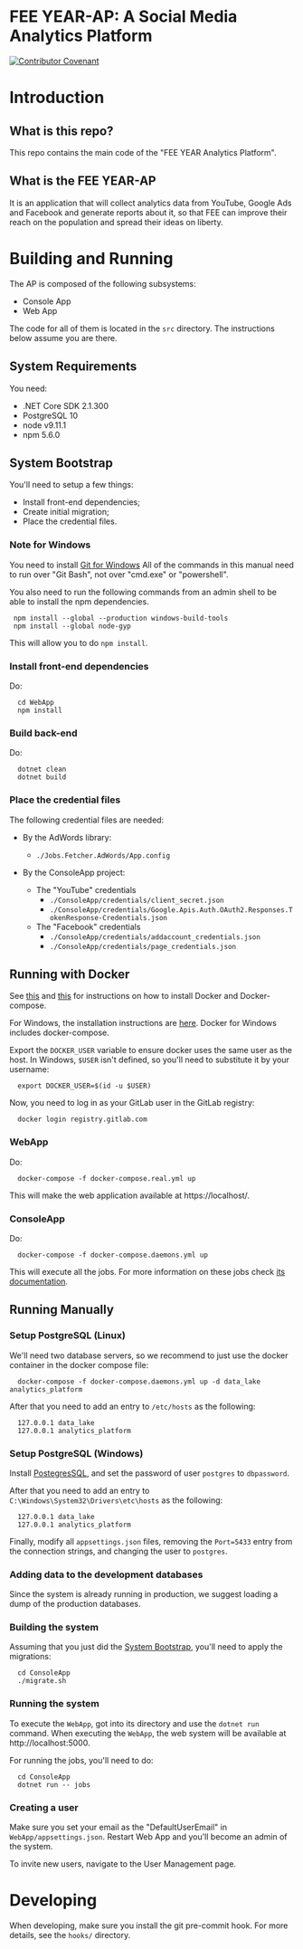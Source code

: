 # FEE YEAR-AP: A Social Media Analytics Platform

[![Contributor Covenant](https://img.shields.io/badge/Contributor%20Covenant-v2.0%20adopted-ff69b4.svg)](code-of-conduct.md)

# Introduction

## What is this repo?

This repo contains the main code of the "FEE YEAR Analytics Platform".

## What is the FEE YEAR-AP

It is an application that will collect analytics data from YouTube, Google Ads
and Facebook and generate reports about it, so that FEE can improve their
reach on the population and spread their ideas on liberty.

# Building and Running

The AP is composed of the following subsystems:
  - Console App
  - Web App

The code for all of them is located in the ```src``` directory. The instructions
below assume you are there.

## System Requirements

You need:
  - .NET Core SDK 2.1.300
  - PostgreSQL 10
  - node v9.11.1
  - npm 5.6.0

## System Bootstrap

You'll need to setup a few things:
  - Install front-end dependencies;
  - Create initial migration;
  - Place the credential files.

### Note for Windows

   You need to install [Git for Windows](https://git-scm.com/download/win) All of the commands in this
   manual need to run over "Git Bash", not over "cmd.exe" or "powershell".

   You also need to run the following commands from an admin shell to be able
   to install the npm dependencies.

   ```shell
    npm install --global --production windows-build-tools
    npm install --global node-gyp
   ```

   This will allow you to do ```npm install```.

### Install front-end dependencies

Do:
```shell
  cd WebApp
  npm install
```

### Build back-end

Do:
```shell
  dotnet clean
  dotnet build
```

### Place the credential files

The following credential files are needed:
  - By the AdWords library:
    - ```./Jobs.Fetcher.AdWords/App.config```

  - By the ConsoleApp project:
    - The "YouTube" credentials
      - ```./ConsoleApp/credentials/client_secret.json```
      - ```./ConsoleApp/credentials/Google.Apis.Auth.OAuth2.Responses.TokenResponse-Credentials.json```
    - The "Facebook" credentials
      - ```./ConsoleApp/credentials/addaccount_credentials.json```
      - ```./ConsoleApp/credentials/page_credentials.json```

## Running with Docker

   See [this](https://docs.docker.com/install/linux/docker-ce/ubuntu/) and [this](https://github.com/docker/compose/releases) for instructions on how to install Docker and
   Docker-compose.

   For Windows, the installation instructions are [here](https://docs.docker.com/docker-for-windows/install/). Docker for Windows includes docker-compose.

   Export the ```DOCKER_USER``` variable to ensure docker uses the same
   user as the host. In Windows, ```$USER``` isn't defined, so you'll need
   to substitute it by your username:
   ```shell
     export DOCKER_USER=$(id -u $USER)
   ```

   Now, you need to log in as your GitLab user in the GitLab registry:
   ```shell
     docker login registry.gitlab.com
   ```

### WebApp

  Do:
  ```shell
    docker-compose -f docker-compose.real.yml up
  ```

   This will make the web application available at https://localhost/.

### ConsoleApp

  Do:
  ```shell
    docker-compose -f docker-compose.daemons.yml up
  ```

   This will execute all the jobs. For more information on these jobs check
   [its documentation](./src/README.org#jobs).

## Running Manually

### Setup PostgreSQL (Linux)

  We'll need two database servers, so we recommend to just use the
  docker container in the docker compose file:

  ```shell
    docker-compose -f docker-compose.daemons.yml up -d data_lake analytics_platform
  ```

  After that you need to add an entry to ```/etc/hosts``` as the
  following:

  ```
    127.0.0.1 data_lake
    127.0.0.1 analytics_platform
  ```

### Setup PostgreSQL (Windows)

  Install [PostegresSQL](https://www.postgresql.org/download/windows/), and set the password of user ```postgres``` to ```dbpassword```.

  After that you need to add an entry to
  ```C:\Windows\System32\Drivers\etc\hosts``` as the following:
  ```
    127.0.0.1 data_lake
    127.0.0.1 analytics_platform
  ```

  Finally, modify all ```appsettings.json``` files, removing the ```Port=5433```
  entry from the connection strings, and changing the user to ```postgres```.

### Adding data to the development databases

  Since the system is already running in production, we suggest loading
  a dump of the production databases.

### Building the system

  Assuming that you just did the [System Bootstrap](#system-bootstrap),
  you'll need to apply the migrations:
  ```shell
    cd ConsoleApp
    ./migrate.sh
  ```

### Running the system
  
  To execute the ```WebApp```, got into its directory and use the ```dotnet run```
  command.  When executing the ```WebApp```, the web system will be available
  at http://localhost:5000.

  For running the jobs, you'll need to do:
  ```shell
    cd ConsoleApp
    dotnet run -- jobs
  ```

### Creating a user

  Make sure you set your email as the "DefaultUserEmail" in
  ```WebApp/appsettings.json```. Restart Web App and you'll become
  an admin of the system.

  To invite new users, navigate to the User Management page.

# Developing

When developing, make sure you install the git pre-commit hook. For more
details, see the ```hooks/``` directory.
